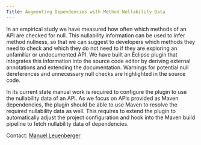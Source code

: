 ```yaml
---
Title: Augmenting Dependencies with Method Nullability Data
---
```


In an empirical study we have measured how often which methods of an API are checked for null.
This nullability information can be used to infer method nullness, so that we can suggest to developers which methods they need to check and which they do not need to if they are exploring an unfamiliar or undocumented API.
We have built an Eclipse plugin that integrates this information into the source code editor by deriving external annotations and extending the documentation.
Warnings for potential null dereferences and unnecessary null checks are highlighted in the source code.

In its current state manual work is required to configure the plugin to use the nullability data of an API.
As we focus on APIs provided as Maven dependencies, the plugin should be able to use Maven to resolve the required nullability data as well.
This requires to extend the plugin to automatically adjust the project configuration and hook into the Maven build pipeline to fetch nullability data of dependencies.

Contact: [Manuel Leuenberger](%base_url%/staff/ManuelLeuenberger)

